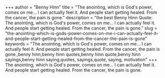 +++
author = "Benny Hinn"
title = "The anointing, which is God's power, comes on me... I can actually feel it. And people start getting healed. From the cancer, the pain is gone."
description = "the best Benny Hinn Quote: The anointing, which is God's power, comes on me... I can actually feel it. And people start getting healed. From the cancer, the pain is gone."
slug = "the-anointing-which-is-gods-power-comes-on-me-i-can-actually-feel-it-and-people-start-getting-healed-from-the-cancer-the-pain-is-gone"
keywords = "The anointing, which is God's power, comes on me... I can actually feel it. And people start getting healed. From the cancer, the pain is gone.,benny hinn,benny hinn quotes,benny hinn quote,benny hinn sayings,benny hinn saying,quotes, sayings,quote, saying, motivation"
+++
The anointing, which is God's power, comes on me... I can actually feel it. And people start getting healed. From the cancer, the pain is gone.
